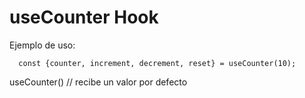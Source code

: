 # useCounter Hook

Ejemplo de uso:
```
  const {counter, increment, decrement, reset} = useCounter(10);
```

useCounter() // recibe un valor por defecto